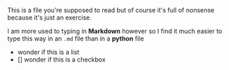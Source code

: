 This is a file you're supposed to read
but of course it's full of nonsense because it's just an exercise.

I am more used to typing in **Markdown** however so I find it much easier to type this way in an `.md` file than in a __python__ file

- wonder if this is a list
- [] wonder if this is a checkbox

